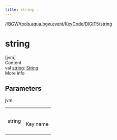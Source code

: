 ```yaml
---
title: string -
---
```

//[BGW](../../../../index.md)/[tools.aqua.bgw.event](../../index.md)/[KeyCode](../index.md)/[DIGIT5](index.md)/[string](string.md)



# string  
[jvm]  
Content  
val [string](string.md): [String](https://kotlinlang.org/api/latest/jvm/stdlib/kotlin/-string/index.html)  
More info  


## Parameters  
  
jvm  
  
| | |
|---|---|
| <a name="tools.aqua.bgw.event/KeyCode.DIGIT5/string/#/PointingToDeclaration/"></a>string| <a name="tools.aqua.bgw.event/KeyCode.DIGIT5/string/#/PointingToDeclaration/"></a><br><br>Key name<br><br>|
  
  



